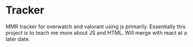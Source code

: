 # Tracker
MMR tracker for overwatch and valorant using js primarily. Essentially this project is to teach me more about JS and HTML. Will merge with react at a later date.
